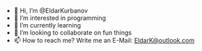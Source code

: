 - 👋 Hi, I’m @EldarKurbanov
- 👀 I’m interested in programming
- 🌱 I’m currently learning
- 💞️ I’m looking to collaborate on fun things
- 📫 How to reach me? Write me an E-Mail: EldarK@outlook.com
 
<!-- 
[![Anurag's GitHub stats](https://github-readme-stats.vercel.app/api?username=EldarKurbanov)](https://github.com/anuraghazra/github-readme-stats) -->

<!---
EldarKurbanov/EldarKurbanov is a ✨ special ✨ repository because its `README.md` (this file) appears on your GitHub profile.
You can click the Preview link to take a look at your changes.
--->
